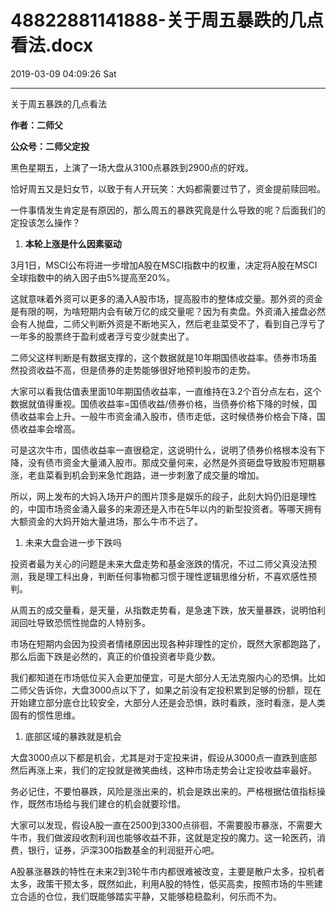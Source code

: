 # 48822881141888-关于周五暴跌的几点看法.docx

2019-03-09 04:09:26 Sat

----

关于周五暴跌的几点看法

__作者：二师父__

__公众号：二师父定投__

黑色星期五，上演了一场大盘从3100点暴跌到2900点的好戏。

恰好周五又是妇女节，以致于有人开玩笑：大妈都需要过节了，资金提前赎回啦。

一件事情发生肯定是有原因的，那么周五的暴跌究竟是什么导致的呢？后面我们的定投该怎么操作？

1. __本轮上涨是什么因素驱动__

3月1日，MSCI公布将进一步增加A股在MSCI指数中的权重，决定将A股在MSCI全球指数中的纳入因子由5%提高至20%。

这就意味着外资可以更多的涌入A股市场，提高股市的整体成交量。那外资的资金是有限的啊，为啥短期内会有破万亿的成交量呢？因为有卖盘。外资涌入接盘必然会有人抛盘，二师父判断外资是不断地买入，然后老韭菜受不了，看到自己浮亏了一年多的股票终于盈利或者浮亏变少就卖出了。

二师父这样判断是有数据支撑的，这个数据就是10年期国债收益率。债券市场虽然投资收益不高，但是债券的走势能够很好地预判股市的走势。

大家可以看我估值表里面10年期国债收益率，一直维持在3\.2个百分点左右，这个数据就值得重视。国债收益率=国债收益/债券价格，当债券价格下降的时候，国债收益率会上升。一般牛市资金涌入股市，债市走低，这时候债券价格会下降，国债收益率会增高。

可是这次牛市，国债收益率一直很稳定，这说明什么，说明了债券价格根本没有下降，没有债市资金大量涌入股市。那成交量何来，必然是外资砸盘导致股市短期暴涨，老韭菜看到机会到来急忙跑路，进一步刺激了成交量的增加。

所以，网上发布的大妈入场开户的图片顶多是娱乐的段子，此刻大妈仍旧是理性的，中国市场资金涌入最多的来源还是入市在5年以内的新型投资者。等哪天拥有大额资金的大妈开始大量进场，那么牛市不远了。

1. 未来大盘会进一步下跌吗

投资者最为关心的问题是未来大盘走势和基金涨跌的情况，不过二师父真没法预测，我是理工科出身，判断任何事物都习惯于理性逻辑思维分析，不喜欢感性预判。

从周五的成交量看，是天量，从指数走势看，是急速下跌，放天量暴跌，说明怕利润回吐导致恐慌性抛盘的人特别多。

市场在短期内会因为投资者情绪原因出现各种非理性的定价，既然大家都跑路了，那么后面下跌是必然的，真正的价值投资者毕竟少数。

我们都知道在市场低位买入会更加便宜，可是大部分人无法克服内心的恐惧。比如二师父告诉你，大盘3000点以下了，如果之前没有定投积累到足够的份额，现在开始建立部分底仓比较安全，大部分人还是会恐惧，跌时看跌，涨时看涨，是人类固有的惯性思维。

1. 底部区域的暴跌就是机会

大盘3000点以下都是机会，尤其是对于定投来讲，假设从3000点一直跌到底部然后再涨上来，我们的定投就是微笑曲线，这种市场走势会让定投收益率最好。

务必记住，不要怕暴跌，风险是涨出来的，机会是跌出来的。严格根据估值指标操作，既然市场给与我们建仓的机会就要珍惜。

大家可以发现，假设A股一直在2500到3300点徘徊，不需要股市暴涨，不需要大牛市，我们做波段收割利润也能够收益不菲，这就是定投的魔力。这一轮医药，消费，银行，证券，沪深300指数基金的利润挺开心吧。

A股暴涨暴跌的特性在未来2到3轮牛市内都很难被改变，主要是散户太多，投机者太多，政策干预太多，既然如此，利用A股的特性，低买高卖，按照市场的牛熊建立合适的仓位，我们既能够踏实平静，又能够稳稳盈利，何乐而不为。


